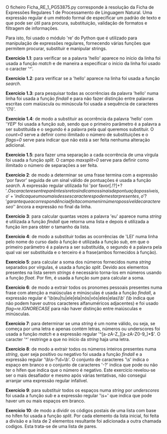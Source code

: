 O ficheiro Ficha_RE_1_PG53875.py corresponde à resolução da Ficha de Expressões Regulares 1 de Processamento de Linguagem Natural. Uma expressão regular é um método formal de especificar um padrão de texto e que pode ser útil para procura, substituição, validação de formatos e filtragem de informações.

Para isto, foi usado o módulo 're' do Python que é utilizado para manipulação de expressões regulares, fornecendo várias funções que permitem procurar, substituir e manipular strings.

**Exercício 1.1**: para verificar se a palavra 'hello' aparece no início da linha foi usada a função *match* e de maneira a especificar o início da linha foi usado o caracter '^'.

**Exercício 1.2**: para verificar se a 'hello' aparece na linha foi usada a função *search*.

**Exercício 1.3**: para pesquisar todas as ocorrências da palavra 'hello' numa linha foi usada a função *findall* e para não fazer distinção entre palavras escritas com maiúscula ou minúscula foi usada a sequência de caracteres '(?i)'.

**Exercício 1.4**: de modo a substituir as ocorrência da palavra 'hello' com '*YEP*' foi usada a função *sub*, sendo que o primeiro parâmetro é a palavra a ser substituida e o segundo é a palavra pela qual queremos substituir. O *count=0* serve a definir como ilimitado o número de substituições e o *flags=0* serve para indicar que não está a ser feita nenhuma alteração adicional.

**Exercício 1.5**: para fazer uma separação a cada ocorrência de uma vírgula foi usada a função *split*. O campo *maxsplit=0* serve para definir como ilimitado o número de separações a ser feita.

**Exercício 2**: de modo a determinar se uma frase termina com a expressão 'por favor' seguida de um sinal válido de pontuações é usada a função *search*. A expressão regular utilizada foi 'por favor[.!?]+?$'. Os caracteres entre parêntesis retos indicam os sinais de pontuação possíveis, o '+' indica que um ou mais desses caracteres podem estar presentes, o '?' garante que a correspondência é feita com o menir número possível de caracteres e o '$' âncora a expressão no final da linha.

**Exercício 3**: para calcular quantas vezes a palavra 'eu' aparece numa *string* é utilizada a função *findall* que retorna uma lista e depois é utilizada a função *len* para obter o tamanho da lista.

**Exercício 4**: de modo a substituir todas as ocorrências de 'LEI' numa linha pelo nome do curso dado à função é utilizada a função *sub*, em que o primeiro parâmetro é a palavra a ser substituída, o segundo é a palavra pela qual vai ser substituída e o terceiro é a frase(ambos fornecidos à função).

**Exercício 5**: para calcular a soma dos números fornecidos numa *string* separados por vírgulas, é usada a função *split*. Devido aos elementos presentes na lista serem *strings* é necessário torna-los em números usando a função *float*. Por fim, é usada a função *sum* para calcular a soma.

**Exercício 6**: de modo a extrair todos os pronomes pessoais presentes numa frase com atenção a maiúsculas e minúsculas é usada a função *findall*, a expressão regular é '\b(eu|tu|ele|ela|nós|vós|eles|elas)\b' (\b indica que não podem haver outros caracteres alfanuméricos adjacentes) e foi usado *flag=re.IGNORECASE* para não haver distinção entre maiúsculas e minúsculas.

**Exercício 7**: para determinar se uma *string* é um nome válido, ou seja, se começa por uma letra e apenas contém letras, números ou underscores foi usada a função *match* e a expressão regular '^[a-zA-Z_][a-zA-Z0-9_]*$'. O caracter '^' restringe a que no início da *string* haja uma letra.

**Exercício 8**: de modo a extrair todos os números inteiros presentes numa *string*, quer seja positivo ou negativo foi usada a função *findall* e a expressão regular '\b\s-?\d+\b'. O conjunto de caracteres '\s' indica o espaço em branco e o conjunto de caracteres '-?' indica que pode ou não ter o hífen que indica que o número é negativo. Este exercício revelou-se ser o mais desafiador e mesmo após várias tentativas, não consegui arranjar uma expressão regular infalível.

**Exercício 9**: para substituir todos os espaços numa *string* por *underscores* foi usada a função *sub* e a expressão regular '\s+' que indica que pode haver um ou mais espaços em branco.

**Exercício 10**: de modo a dividir os códigos postais de uma lista com base no hífen foi usada a função *split*. Por cada elemento da lista inicial, foi feita a divisão e a lista de 2 elementos resultante foi adicionada a outra chamada codigos. Esta trata-se de uma lista de pares.